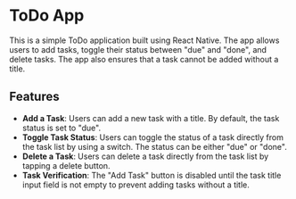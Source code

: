 # ToDo App

This is a simple ToDo application built using React Native. The app allows users to add tasks, toggle their status between "due" and "done", and delete tasks. The app also ensures that a task cannot be added without a title.

## Features

- **Add a Task**: Users can add a new task with a title. By default, the task status is set to "due".
- **Toggle Task Status**: Users can toggle the status of a task directly from the task list by using a switch. The status can be either "due" or "done".
- **Delete a Task**: Users can delete a task directly from the task list by tapping a delete button.
- **Task Verification**: The "Add Task" button is disabled until the task title input field is not empty to prevent adding tasks without a title.

